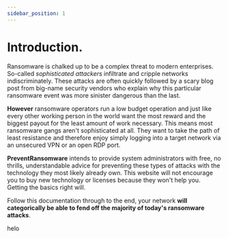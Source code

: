 ```yaml
---
sidebar_position: 1
---
```


# Introduction.
Ransomware is chalked up to be a complex threat to modern enterprises. So-called _sophisticated attackers_ infiltrate and cripple networks indiscriminately. These attacks are often quickly followed by a scary blog post from big-name security vendors who explain why this particular ransomware event was more sinister dangerous than the last. 

**However** ransomware operators run a low budget operation and just like every other working person in the world want the most reward and the biggest payout for the least amount of work necessary. 
This means most ransomware gangs aren't sophisticated at all. They want to take the path of least resistance and therefore enjoy simply logging into a target network via an unsecured VPN or an open RDP port. 

**PreventRansomware** intends to provide system administrators with free, no thrills, understandable advice for preventing these types of attacks with the technology they most likely already own. This website will not encourage you to buy new technology or licenses because they won't help you. Getting the basics right will. 

Follow this documentation through to the end, your network **will categorically be able to fend off the majority of today's ransomware attacks**.

helo 



